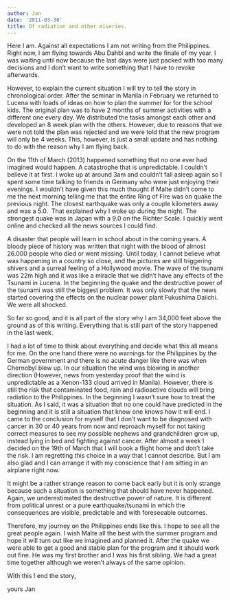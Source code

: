 ```yaml
---
author: Jan
date: '2011-03-30'
title: Of radiation and other miseries.
---
```


Here I am. Against all expectations I am not writing from the Philippines. Right now, I am flying towards Abu Dahbi and write the finale of my year. I was waiting until now because the last days were just packed with too many decisions and I don&#8217;t want to write something that I have to revoke afterwards.

However, to explain the current situation I will try to tell the story in chronological order. After the seminar in Manila in February we returned to Lucena with loads of ideas on how to plan the summer for for the school kids. The original plan was to have 2 months of summer activities with a different one every day. We distributed the tasks amongst each other and developed an 8 week plan with the others. However, due to reasons that we were not told the plan was rejected and we were told that the new program will only be 4 weeks. This, however, is just a small update and has nothing to do with the reason why I am flying back.

On the 11th of March (2013) happened something that no one ever had imagined would happen. A catastrophe that is unpredictable. I couldn&#8217;t believe it at first. I woke up at around 3am and couldn&#8217;t fall asleep again so I spent some time talking to friends in Germany who were just enjoying their evenings. I wouldn&#8217;t have given this much thought if Malte didn&#8217;t come to me the next morning telling me that the entire Ring of Fire was on quake the previous night. The closest earthquake was only a couple kilometers away and was a 5.0.  That explained why I woke up during the night. The strongest quake was in Japan with a 9.0 on the Richter Scale. I quickly went online and checked all the news sources I could find.

A disaster that people will learn in school about in the coming years. A bloody piece of history was written that night with the blood of almost 26.000 people who died or went missing. Until today, I cannot believe what was happening in a country so close, and the pictures are still triggering shivers and a surreal feeling of a Hollywood movie. The wave of the tsunami was 22m high and it was like a miracle that we didn&#8217;t have any effects of the Tsunami in Lucena. In the beginning the quake and the destructive power of the tsunami was still the biggest problem. It was only slowly that the news started covering the effects on the nuclear power plant Fukushima Daiichi. We were all shocked.

So far so good, and it is all part of the story why I am 34,000 feet above the ground as of this writing. Everything that is still part of the story happened in the last week.

I had a lot of time to think about everything and decide what this all means for me. On the one hand there were no warnings for the Philippines by the German government and there is no acute danger like there was when Chernobyl blew up. In our situation the wind was blowing in another direction (However, news from yesterday proof that the wind is unpredictable as a Xenon-133 cloud arrived in Manila). However, there is still the risk that contaminated food, rain and radioactive clouds will bring radiation to the Philippines. In the beginning I wasn&#8217;t sure how to treat the situation. As I said, it was a situation that no one could have predicted in the beginning and it is still a situation that know one knows how it will end. I came to the conclusion for myself that I don&#8217;t want to be diagnosed with cancer in 30 or 40 years from now and reproach myself for not taking correct measures to see my possible nephews and grandchildren grow up, instead lying in bed and fighting against cancer. After almost a week I decided on the 19th of March that I will book a flight home and don&#8217;t take the risk. I am regretting this choice in a way that I cannot describe. But I am also glad and I can arrange it with my conscience that I am sitting in an airplane right now.

It might be a rather strange reason to come back early but it is only strange because such a situation is something that should have never happened. Again, we underestimated the destructive power of nature. It is different from political unrest or a pure earthquake/tsunami in which the consequences are visible, predictable and with foreseeable outcomes.

Therefore, my journey on the Philippines ends like this. I hope to see all the great people again. I wish Malte all the best with the summer program and hope it will turn out like we imagined and planned it. After the quake we were able to get a good and stable plan for the program and it should work out fine. He was my first brother and I was his first sibling. We had a great time together although we weren&#8217;t always of the same opinion.

With this I end the story,

yours Jan
